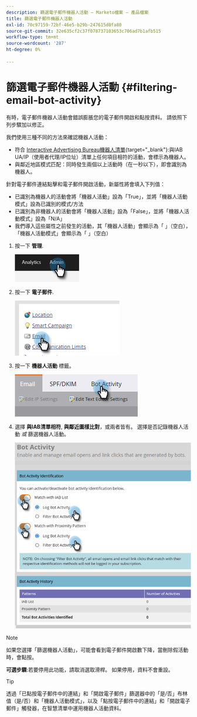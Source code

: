 ```yaml
---
description: 篩選電子郵件機器人活動 — Marketo檔案 — 產品檔案
title: 篩選電子郵件機器人活動
exl-id: 70c97159-72bf-46e5-b29b-247615d0fa80
source-git-commit: 32e635cf2c37f078737103653c706ad7b1afb515
workflow-type: tm+mt
source-wordcount: '287'
ht-degree: 0%

---
```


# 篩選電子郵件機器人活動 {#filtering-email-bot-activity}

有時，電子郵件機器人活動會錯誤膨脹您的電子郵件開啟和點按資料。 請依照下列步驟加以修正。

我們使用三種不同的方法來確認機器人活動：

* 符合 [Interactive Advertising Bureau機器人清單](https://www.iab.com/guidelines/iab-abc-international-spiders-bots-list/){target=&quot;_blank&quot;}:與IAB UA/IP（使用者代理/IP位址）清單上任何項目相符的活動，會標示為機器人。
* 與鄰近地區模式匹配：同時發生兩個以上活動時（在一秒以下），即會識別為機器人。

針對電子郵件連結點擊和電子郵件開啟活動，新屬性將會填入下列值：

* 已識別為機器人的活動會將「機器人活動」設為「True」，並將「機器人活動模式」設為已識別的模式/方法
* 已識別為非機器人的活動會將「機器人活動」設為「False」，並將「機器人活動模式」設為「N/A」
* 我們導入這些屬性之前發生的活動，其「機器人活動」會顯示為「 」（空白），「機器人活動模式」會顯示為「 」（空白）

1. 按一下 **管理**.

   ![](assets/filtering-email-bot-activity-1.png)

1. 按一下 **電子郵件**.

   ![](assets/filtering-email-bot-activity-2.png)

1. 按一下 **機器人活動** 標籤。

   ![](assets/filtering-email-bot-activity-3.png)

1. 選擇 **與IAB清單相符**, **與鄰近圖樣比對**，或兩者皆有。 選擇是否記錄機器人活動 _或_ 篩選機器人活動。

   ![](assets/filtering-email-bot-activity-4.png)

>[!NOTE]
>
>如果您選擇「篩選機器人活動」，可能會看到電子郵件開啟數下降，當刪除假活動時，會點按。

**可選步驟**:若要停用此功能，請取消選取滑桿。 如果停用，資料不會重設。

>[!TIP]
>
>透過「已點按電子郵件中的連結」和「開啟電子郵件」篩選器中的「是/否」布林值（是/否）和「機器人活動模式」，以及「點按電子郵件中的連結」和「開啟電子郵件」觸發器，在智慧清單中運用機器人活動資料。

